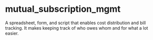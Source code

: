 # mutual_subscription_mgmt
A spreadsheet, form, and script that enables cost distribution and bill tracking. It makes keeping track of who owes whom and for what a lot easier.
